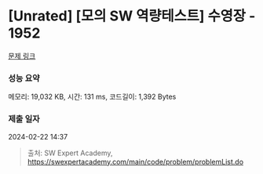 # [Unrated] [모의 SW 역량테스트] 수영장 - 1952 

[문제 링크](https://swexpertacademy.com/main/code/problem/problemDetail.do?contestProbId=AV5PpFQaAQMDFAUq) 

### 성능 요약

메모리: 19,032 KB, 시간: 131 ms, 코드길이: 1,392 Bytes

### 제출 일자

2024-02-22 14:37



> 출처: SW Expert Academy, https://swexpertacademy.com/main/code/problem/problemList.do